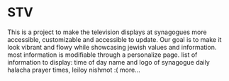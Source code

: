 # STV
This is a project to make the television displays at synagogues more accessible, customizable and accessible to update.
Our goal is to make it look vibrant and flowy while showcasing jewish values and information.
most information is modifiable through a personalize page.
list of information to display:
time of day
name and logo of synagogue
daily halacha
prayer times,
leiloy nishmot :(
more...

